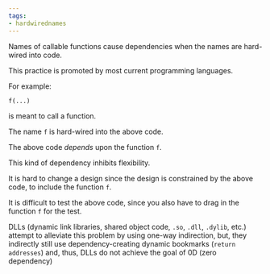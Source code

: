 ```yaml
---
tags:
- hardwirednames 
---
```


Names of callable functions cause dependencies when the names are hard-wired into code.

This practice is promoted by most current programming languages.

For example:
```
f(...)
```
is meant to call a function.

The name `f` is hard-wired into the above code.  

The above code *depends* upon the function `f`.

This kind of dependency inhibits flexibility.  

It is hard to change a design since the design is constrained by the above code, to include the function `f`.

It is difficult to test the above code, since you also have to drag in the function `f` for the test.

DLLs (dynamic link libraries, shared object code, `.so`, `.dll`, `.dylib`, etc.) attempt to alleviate this problem by using one-way indirection, but, they indirectly still use dependency-creating dynamic bookmarks (`return addresses`) and, thus, DLLs do not achieve the goal of 0D (zero dependency)